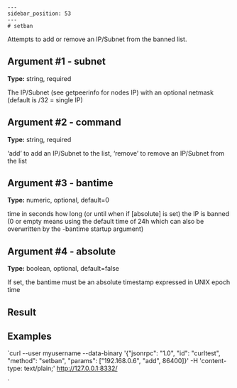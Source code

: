 
    ---
    sidebar_position: 53
    ---
    # setban

Attempts to add or remove an IP/Subnet from the banned list.

## Argument #1 - subnet

**Type:** string, required

The IP/Subnet (see getpeerinfo for nodes IP) with an optional netmask (default is /32 = single IP)

## Argument #2 - command

**Type:** string, required

‘add’ to add an IP/Subnet to the list, ‘remove’ to remove an IP/Subnet from the list

## Argument #3 - bantime

**Type:** numeric, optional, default=0

time in seconds how long (or until when if \[absolute\] is set) the IP is banned (0 or empty means using the default time of 24h which can also be overwritten by the -bantime startup argument)

## Argument #4 - absolute

**Type:** boolean, optional, default=false

If set, the bantime must be an absolute timestamp expressed in UNIX epoch time

## Result

## Examples

`curl --user myusername --data-binary '{"jsonrpc": "1.0", "id": "curltest", "method": "setban", "params": ["192.168.0.6", "add", 86400]}' -H 'content-type: text/plain;' http://127.0.0.1:8332/

`